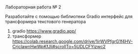 Лабораторная работа № 2

Разработайте с помощью библиотеки Gradio интерфейс для трансформера текстового генератора
1. gradio https://www.gradio.app/
2. трансформер  https://colab.research.google.com/drive/1irWVPfgrG1f4HV-CrjclawnHwWpKfJli#scrollTo=5UDLCFYizwc2